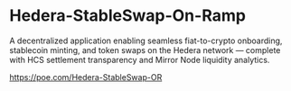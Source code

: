 # Hedera-StableSwap-On-Ramp
A decentralized application enabling seamless fiat-to-crypto onboarding, stablecoin minting, and token swaps on the Hedera network — complete with HCS settlement transparency and Mirror Node liquidity analytics.


https://poe.com/Hedera-StableSwap-OR
